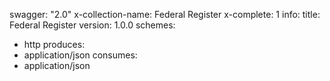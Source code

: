 swagger: "2.0"
x-collection-name: Federal Register
x-complete: 1
info:
  title: Federal Register
  version: 1.0.0
schemes:
- http
produces:
- application/json
consumes:
- application/json